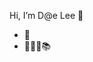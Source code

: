 Hi, I’m D@e Lee 🌚
- 🌱 
- 👨🏻‍💻📚

<!---
dhlee23/dhlee23 is a ✨ special ✨ repository because its `README.md` (this file) appears on your GitHub profile.
You can click the Preview link to take a look at your changes.
--->
